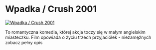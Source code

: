 Wpadka / Crush 2001 
=============
[![Wpadka / Crush 2001 ](http://vidos.pl/images/player.gif)](http://vidos.pl/wpadka-crush-2001)

 To romantyczna komedia, której akcja toczy się w małym angielskim miasteczku. Film opowiada o życiu trzech przyjaciółek - niezamężnych zobacz pełny opis
